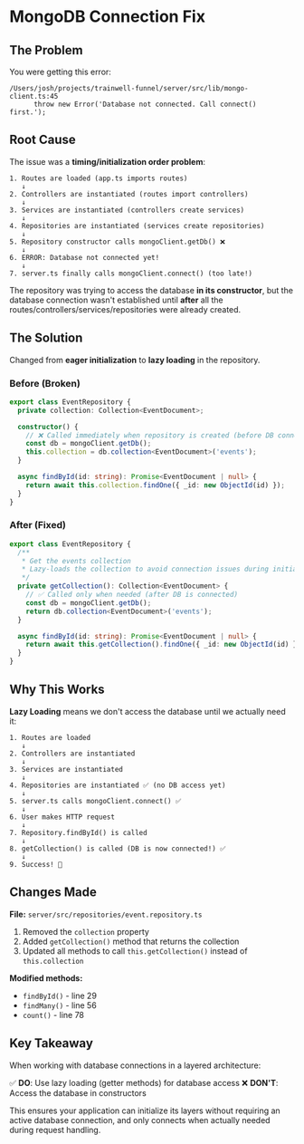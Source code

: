 # MongoDB Connection Fix

## The Problem

You were getting this error:
```
/Users/josh/projects/trainwell-funnel/server/src/lib/mongo-client.ts:45
      throw new Error('Database not connected. Call connect() first.');
```

## Root Cause

The issue was a **timing/initialization order problem**:

```
1. Routes are loaded (app.ts imports routes)
   ↓
2. Controllers are instantiated (routes import controllers)
   ↓
3. Services are instantiated (controllers create services)
   ↓
4. Repositories are instantiated (services create repositories)
   ↓
5. Repository constructor calls mongoClient.getDb() ❌
   ↓
6. ERROR: Database not connected yet!
   ↓
7. server.ts finally calls mongoClient.connect() (too late!)
```

The repository was trying to access the database **in its constructor**, but the database connection wasn't established until **after** all the routes/controllers/services/repositories were already created.

## The Solution

Changed from **eager initialization** to **lazy loading** in the repository.

### Before (Broken)
```typescript
export class EventRepository {
  private collection: Collection<EventDocument>;

  constructor() {
    // ❌ Called immediately when repository is created (before DB connected)
    const db = mongoClient.getDb();
    this.collection = db.collection<EventDocument>('events');
  }

  async findById(id: string): Promise<EventDocument | null> {
    return await this.collection.findOne({ _id: new ObjectId(id) });
  }
}
```

### After (Fixed)
```typescript
export class EventRepository {
  /**
   * Get the events collection
   * Lazy-loads the collection to avoid connection issues during initialization
   */
  private getCollection(): Collection<EventDocument> {
    // ✅ Called only when needed (after DB is connected)
    const db = mongoClient.getDb();
    return db.collection<EventDocument>('events');
  }

  async findById(id: string): Promise<EventDocument | null> {
    return await this.getCollection().findOne({ _id: new ObjectId(id) });
  }
}
```

## Why This Works

**Lazy Loading** means we don't access the database until we actually need it:

```
1. Routes are loaded
   ↓
2. Controllers are instantiated
   ↓
3. Services are instantiated
   ↓
4. Repositories are instantiated ✅ (no DB access yet)
   ↓
5. server.ts calls mongoClient.connect() ✅
   ↓
6. User makes HTTP request
   ↓
7. Repository.findById() is called
   ↓
8. getCollection() is called (DB is now connected!) ✅
   ↓
9. Success! 🎉
```

## Changes Made

**File:** `server/src/repositories/event.repository.ts`

1. Removed the `collection` property
2. Added `getCollection()` method that returns the collection
3. Updated all methods to call `this.getCollection()` instead of `this.collection`

**Modified methods:**
- `findById()` - line 29
- `findMany()` - line 56
- `count()` - line 78

## Key Takeaway

When working with database connections in a layered architecture:

✅ **DO**: Use lazy loading (getter methods) for database access
❌ **DON'T**: Access the database in constructors

This ensures your application can initialize its layers without requiring an active database connection, and only connects when actually needed during request handling.
